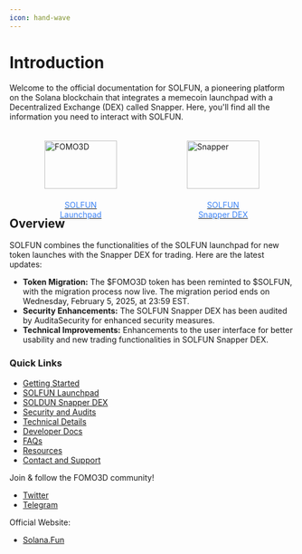 ```yaml
---
icon: hand-wave
---
```


# Introduction

Welcome to the official documentation for SOLFUN, a pioneering platform on the Solana blockchain that integrates a memecoin launchpad with a Decentralized Exchange (DEX) called Snapper. Here, you'll find all the information you need to interact with SOLFUN.

<style>
  .flex-container {
    display: flex;
    justify-content: space-around;
    width: 100%;
    max-width: 100%;
    background: transparent;
    border: none;
  }
  .flex-cell {
    display: flex;
    flex-direction: column;
    align-items: center;
    width: 33.33%;
    padding: 20px;
    box-sizing: border-box;
  }
  .flex-cell img {
    max-width: 200px;
    width: 100%;
    margin-bottom: 10px;
  }
  .flex-cell .text {
    text-align: center;
    color: #3B82F6;
    padding: 10px;
    margin-top: auto;
  }
</style>
<div class="flex-container">
  <div class="flex-cell">
    <a href="/solfun-launchpad/solfun-overview">
      <img src="/assets/logo-fomo3d.png" alt="FOMO3D">
      <div class="text">SOLFUN Launchpad</div>
    </a>
  </div>
  <div class="flex-cell">
    <a href="/solfun-dex/understanding-the-dex">
      <img src="/assets/logo-snapper.png" alt="Snapper">
      <div class="text">SOLFUN Snapper DEX</div>
    </a>
  </div>
</div>

## Overview

SOLFUN combines the functionalities of the SOLFUN launchpad for new token launches with the Snapper DEX for trading. Here are the latest updates:

* **Token Migration:** The $FOMO3D token has been reminted to $SOLFUN, with the migration process now live. The migration period ends on Wednesday, February 5, 2025, at 23:59 EST.
* **Security Enhancements:** The SOLFUN Snapper DEX has been audited by AuditaSecurity for enhanced security measures.
* **Technical Improvements:** Enhancements to the user interface for better usability and new trading functionalities in SOLFUN Snapper DEX.

### Quick Links

* [Getting Started](introduction-to-fomo3d/intro-to-fomo3d.md)
* [SOLFUN Launchpad](solfun-launchpad/solfun-overview.md)
* [SOLDUN Snapper DEX](solfun-dex/understanding-the-dex.md)
* [Security and Audits](security-and-audits/security-measures.md)
* [Technical Details](technical-details/smart-contract-architecture.md)
* [Developer Docs](developer-docs/api-reference.md)
* [FAQs](resources/faqs.md)
* [Resources](resources/glossary.md)
* [Contact and Support](contact-and-support.md)

Join & follow the FOMO3D community!

* [Twitter](https://x.com/solanaDOTfun)
* [Telegram](contact-and-support.md)

Official Website:
* [Solana.Fun](https://solana.fun)
